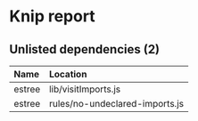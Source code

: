 # Knip report

## Unlisted dependencies (2)

| Name   | Location                       |
|:-------|:-------------------------------|
| estree | lib/visitImports.js            |
| estree | rules/no-undeclared-imports.js |

